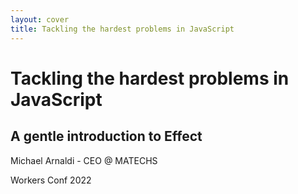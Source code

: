 ```yaml
---
layout: cover
title: Tackling the hardest problems in JavaScript
---
```


# Tackling the hardest problems in JavaScript

## A gentle introduction to Effect

Michael Arnaldi - CEO @ MATECHS

Workers Conf 2022
